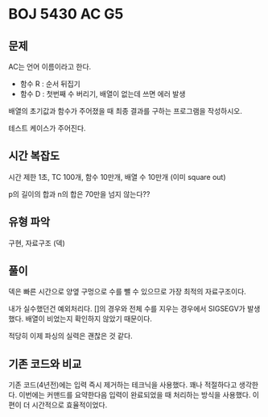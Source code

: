 # BOJ 5430 AC G5

## 문제

AC는 언어 이름이라고 한다.

- 함수 R : 순서 뒤집기
- 함수 D : 첫번째 수 버리기, 배열이 없는데 쓰면 에러 발생

배열의 초기값과 함수가 주어졌을 때 최종 결과를 구하는 프로그램을 작성하시오.

테스트 케이스가 주어진다.

## 시간 복잡도

시간 제한 1초, TC 100개, 함수 10만개, 배열 수 10만개 (이미 square out)

p의 길이의 합과 n의 합은 70만을 넘지 않는다??

## 유형 파악

구현, 자료구조 (덱)

## 풀이

덱은 빠른 시간으로 양옆 구멍으로 수를 뺄 수 있으므로 가장 최적의 자료구조이다.

내가 실수했던건 예외처리다. []의 경우와 전체 수를 지우는 경우에서 SIGSEGV가 발생했다. 배열이 비었는지 확인하지 않았기 때문이다.

적당히 이제 파싱의 실력은 괜찮은 것 같다.

## 기존 코드와 비교

기존 코드(4년전)에는 입력 즉시 제거하는 테크닉을 사용했다. 꽤나 적절하다고 생각한다. 이번에는 커맨드를 요약한다음 입력이 완료되었을 때 처리하는 방식을 사용했다. 이 편이 더 시간적으로 효율적이었다.
